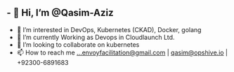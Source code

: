 ## - 👋 Hi, I’m @Qasim-Aziz 
- 👀 I’m interested in DevOps, Kubernetes (CKAD), Docker, golang
- 🌱 I’m currently Working as Devops in Cloudlaunch Ltd.
- 💞️ I’m looking to collaborate on kubernetes 
- 📫 How to reach me ...envoyfacilitation@gmail.com | qasim@opshive.io | +92300-6891683 

<!---
Qasim-Aziz/Qasim-Aziz is a ✨ special ✨ repository because its `README.md` (this file) appears on your GitHub profile.
You can click the Preview link to take a look at your changes.
--->
